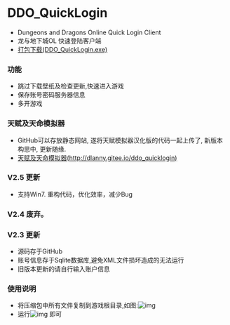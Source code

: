 ﻿# DDO_QuickLogin
+ Dungeons and Dragons Online Quick Login Client
+ 龙与地下城OL 快速登陆客户端
+ [打包下载(DDO_QuickLogin.exe)](https://gitee.com/dlanny/DDO_QuickLogin/raw/master/dist/QuickLogin.exe)

### 功能
+ 跳过下载壁纸及检查更新,快速进入游戏
+ 保存账号密码服务器信息
+ 多开游戏

### 天赋及天命模拟器
+ GitHub可以存放静态网站, 遂将天赋模拟器汉化版的代码一起上传了, 新版本构思中, 更新随缘.
+ [天赋及天命模拟器(http://dlanny.gitee.io/ddo_quicklogin)](http://dlanny.gitee.io/ddo_quicklogin)
### V2.5 更新
+ 支持Win7. 重构代码，优化效率，减少Bug

### V2.4 废弃。
### V2.3 更新
+ 源码存于GitHub
+ 账号信息存于Sqlite数据库,避免XML文件损坏造成的无法运行
+ 旧版本更新的请自行输入账户信息

### 使用说明
+ 将压缩包中所有文件复制到游戏根目录,如图:![img](https://images.gitee.com/uploads/images/2019/0628/181152_778ba0a1_1366903.png)
+ 运行![img](https://images.gitee.com/uploads/images/2019/0628/181152_2385d8a8_1366903.png) 即可
